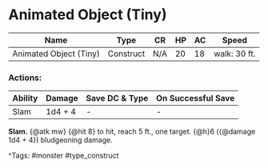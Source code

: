 # Animated Object (Tiny)

| Name | Type | CR | HP | AC | Speed |
|------|------|----|----|----|-------|
| Animated Object (Tiny) | Construct | N/A | 20 | 18 | walk: 30 ft. |

### Actions:

| Ability | Damage | Save DC & Type | On Successful Save |
|---------|--------|----------------|--------------------|
| Slam | 1d4 + 4 | - | - |


**Slam.** {@atk mw} {@hit 8} to hit, reach 5 ft., one target. {@h}6 ({@damage 1d4 + 4}) bludgeoning damage.

^Tags: #monster #type_construct